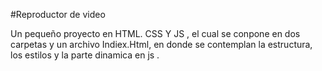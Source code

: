 #Reproductor de video

Un pequeño proyecto en HTML. CSS Y  JS , el cual se conpone en dos carpetas y un archivo Indiex.Html, en donde se contemplan la estructura, los estilos y la parte dinamica en js .

